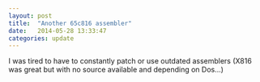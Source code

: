 ```yaml
---
layout: post
title:  "Another 65c816 assembler"
date:   2014-05-28 13:33:47
categories: update
---
```


I was tired to have to constantly patch or use outdated assemblers (X816 was great but with no source available and depending on Dos...)


